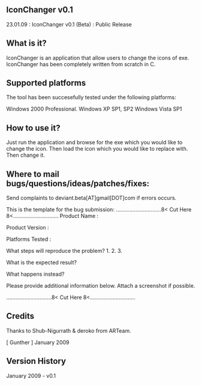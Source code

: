 IconChanger v0.1
-------
 23.01.09 : IconChanger v0.1 (Beta) : Public Release

What is it?
-----------
 IconChanger is an application that allow users to change the 
 icons of exe.
 IconChanger has been completely written from scratch in C.
 
Supported platforms
-------------------
The tool has been succesefully tested under the following platforms:

 Windows 2000 Professional.
 Windows XP SP1, SP2
 Windows Vista SP1

 How to use it?
--------------
 Just run the application and browse for the exe which you would like to 
 change the icon.  Then load the icon which you would like to replace with.
 Then change it.

Where to mail bugs/questions/ideas/patches/fixes:
-------------------------------------------------
 Send complaints to deviant.beta[AT]gmail[DOT]com if errors occurs.
 
 This is the template for the bug submission:
 ..............................8< Cut Here 8<..............................
 Product Name		: 
 
 Product Version	: 
 
 Platforms Tested	: 
 
 What steps will reproduce the problem?
 1. 
 2. 
 3. 
 
 What is the expected result?
 
 What happens instead?
 
 Please provide additional information below.  Attach a screenshot if possible. 

 ..............................8< Cut Here 8<..............................
 
Credits
-------
 Thanks to Shub-Nigurrath & deroko from ARTeam.

[ Gunther ] January 2009

Version History
---------------
January 2009 - v0.1
